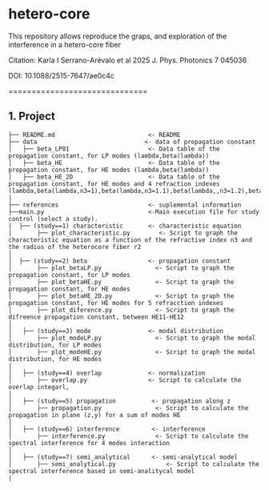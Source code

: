 # hetero-core
This repository allows reproduce the graps, and exploration of the interference in a hetero-core fiber 

Citation: Karla I Serrano-Arévalo et al 2025 J. Phys. Photonics 7 045036

DOI: 10.1088/2515-7647/ae0c4c

==============================

 <h2>1. Project </h2>

    ├── README.md                          <- README
    ├── data                              <- data of propagation constant
    │   ├── beta_LP01                      <- Data table of the propagation constant, for LP modes (lambda,beta(lambda))
    │   ├── beta_HE                        <- Data table of the propagation constant, for HE modes (lambda,beta(lambda))
    │   ├── beta_HE_2D                     <- Data table of the propagation constant, for HE modes and 4 refraction indexes  (lambda,beta(lambda,n3=1),beta(lambda,n3=1.1),beta(lambda,,n3=1.2),beta(lambda,n3=1.3),beta(lambda,n3=1.4))
    | 
    ├── references                         <- suplemental information
    ├──main.py                             <-Main execution file for study control (select a study). 
    |  ├── (study==1) characteristic       <- characteristic equation
    |       ├── plot_characteristic.py        <- Script to graph the characteristic equation as a function of the refractive index n3 and the radius of the heterocore fiber r2   
    │  
    |  ├── (study==2) beta                 <- propagation constant
    │       ├── plot_betaLP.py               <- Script to graph the propagation constant, for LP modes 
    │       ├── plot_betaHE.py               <- Script to graph the propagation constant, for HE modes 
    │       ├── plot_betaHE_2D.py            <- Script to graph the propagation constant, for HE modes for 5 refracction indexes 
    │       ├── plot_diference.py            <- Script to graph the difreence propagation constant, between HE11-HE12  
    │
    │   ├── (study==3) mode                <- modal distribution
    │       ├── plot_modeLP.py               <- Script to graph the modal distribution, for LP modes 
    │       ├── plot_modeHE.py               <- Script to graph the modal distribution, for HE modes 
    |
    │   ├── (study==4) overlap             <- normalization
    │       ├── overlap.py                 <- Script to calculate the overlap integarl, 
    │   
    │   ├── (study==5) propagation          <- propagation along z
    │       ├── propagation.py               <- Script to calculate the propagation in plane (z,y) for a sum of modes HE 
    │   
    │   ├── (study==6) interference         <- interference
    │       ├── interference.py              <- Script to calculate the spectral interference for 4 modes interaction
    │   
    │   ├── (study==7) semi_analytical      <- semi-analytical model
    │       ├── semi_analytical.py              <- Script to calculate the spectral interference based in semi-analitycal model
    | 

   
    
